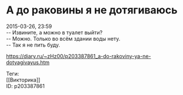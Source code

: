 А до раковины я не дотягиваюсь
===============================

   
 2015-03-26, 23:59   
  -- Извините, а можно в туалет выйти?   
 -- Можно. Только во всём здании воды нету.   
 -- Так я не пить буду.   
    
 <https://diary.ru/~zHz00/p203387861_a-do-rakoviny-ya-ne-dotyagivayus.htm>   
   
 Теги:   
 [[Викторика]]   
 ID: p203387861